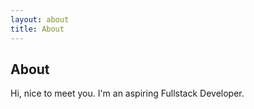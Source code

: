 ```yaml
---
layout: about
title: About
---
```


## About

Hi, nice to meet you.
I'm an aspiring Fullstack Developer.
